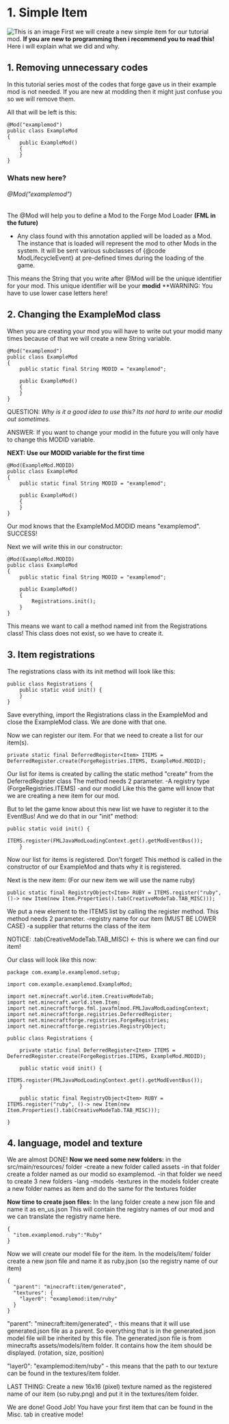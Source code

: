 # 1. Simple Item
![This is an image](https://minecraftserverzone.com/modimgs/tutorialmod/1.png)
First we will create a new simple item for our tutorial mod.
**If you are new to programming then i recommend you to read this!**
 Here i will explain what we did and why.
 
## 1. Removing unnecessary codes
In this tutorial series most of the codes that forge gave us in their example mod is not needed.
If you are new at modding then it might just confuse you so we will remove them.

All that will be left is this:
```
@Mod("examplemod")
public class ExampleMod
{
    public ExampleMod()
    {
    }
}
```

### Whats new here?
###### @Mod("examplemod")
The @Mod will help you to define a Mod to the Forge Mod Loader **(FML in the future)**
 * Any class found with this annotation applied will be loaded as a Mod. The instance that is loaded will
   represent the mod to other Mods in the system. It will be sent various subclasses of {@code ModLifecycleEvent}
   at pre-defined times during the loading of the game.
   
This means the String that you write after @Mod will be the unique identifier for your mod.
This unique identifier will be your **modid**
**WARNING: You have to use lower case letters here!

## 2. Changing the ExampleMod class
When you are creating your mod you will have to write out your modid many times because of that we will create a new String variable.
```
@Mod("examplemod")
public class ExampleMod
{
    public static final String MODID = "examplemod";
    
    public ExampleMod()
    {
    }
}
```

QUESTION:
*Why is it a good idea to use this?
Its not hard to write our modid out sometimes.*

ANSWER:
If you want to change your modid in the future you will only have to change this MODID variable.

**NEXT: Use our MODID variable for the first time**

```
@Mod(ExampleMod.MODID)
public class ExampleMod
{
    public static final String MODID = "examplemod";
    
    public ExampleMod()
    {
    }
}
```
Our mod knows that the ExampleMod.MODID means "examplemod".
SUCCESS!

Next we will write this in our constructor:
```
@Mod(ExampleMod.MODID)
public class ExampleMod
{
    public static final String MODID = "examplemod";
    
    public ExampleMod()
    {
        Registrations.init();
    }
}
```
This means we want to call a method named init from the Registrations class!
This class does not exist, so we have to create it.

## 3. Item registrations
The registrations class with its init method will look like this:
```
public class Registrations {
	public static void init() {
	}
}
```
Save everything, import the Registrations class in the ExampleMod and close the ExampleMod class.
We are done with that one.

Now we can register our item.
For that we need to create a list for our item(s).
```
private static final DeferredRegister<Item> ITEMS = DeferredRegister.create(ForgeRegistries.ITEMS, ExampleMod.MODID);
```
Our list for items is created by calling the static method "create" from the DeferredRegister class
The method needs 2 parameter.
-A registry type (ForgeRegistries.ITEMS)
-and our modid
Like this the game will know that we are creating a new item for our mod.

But to let the game know about this new list we have to register it to the EventBus!
And we do that in our "init" method:
```
public static void init() {
		ITEMS.register(FMLJavaModLoadingContext.get().getModEventBus());
	}
```
Now our list for items is registered.
Don't forget! 
This method is called in the constructor of our ExampleMod and thats why it is registered.

Next is the new item:
(For our new item we will use the name ruby)
```
public static final RegistryObject<Item> RUBY = ITEMS.register("ruby", ()-> new Item(new Item.Properties().tab(CreativeModeTab.TAB_MISC)));
```
We put a new element to the ITEMS list by calling the register method.
This method needs 2 parameter.
-registry name for our item (MUST BE LOWER CASE)
-a supplier that returns the class of the item

NOTICE: .tab(CreativeModeTab.TAB_MISC) <- this is where we can find our item!

Our class will look like this now:
```
package com.example.examplemod.setup;

import com.example.examplemod.ExampleMod;

import net.minecraft.world.item.CreativeModeTab;
import net.minecraft.world.item.Item;
import net.minecraftforge.fml.javafmlmod.FMLJavaModLoadingContext;
import net.minecraftforge.registries.DeferredRegister;
import net.minecraftforge.registries.ForgeRegistries;
import net.minecraftforge.registries.RegistryObject;

public class Registrations {

	private static final DeferredRegister<Item> ITEMS = DeferredRegister.create(ForgeRegistries.ITEMS, ExampleMod.MODID);
			
	public static void init() {
		ITEMS.register(FMLJavaModLoadingContext.get().getModEventBus());
	}

	public static final RegistryObject<Item> RUBY = ITEMS.register("ruby", ()-> new Item(new Item.Properties().tab(CreativeModeTab.TAB_MISC)));
	
}
```
## 4. language, model and texture
We are almost DONE!
**Now we need some new folders:**
in the src/main/resources/ folder
-create a new folder called assets
-in that folder create a folder named as our modid so examplemod.
-in that folder we need to create 3 new folders
  -lang
  -models
  -textures
in the models folder create a new folder names as item
and do the same for the textures folder

**Now time to create json files:**
In the lang folder create a new json file and name it as en_us.json
This will contain the registry names of our mod and we can translate the registry name here.
```
{
  "item.examplemod.ruby":"Ruby"
}
```

Now we will create our model file for the item.
In the models/item/ folder create a new json file and name it as ruby.json (so the registry name of our item)
```
{
  "parent": "minecraft:item/generated",
  "textures": {
    "layer0": "examplemod:item/ruby"
  }
}
```
"parent": "minecraft:item/generated", - this means that it will use generated.json file as a parent.
So everything that is in the generated.json model file will be inherited by this file.
The generated.json file is from minecrafts assets/models/item folder.
It contains how the item should be displayed. (rotation, size, position)

"layer0": "examplemod:item/ruby" - this means that the path to our texture can be found in the textures/item folder.

LAST THING:
Create a new 16x16 (pixel) texture named as the registered name of our item (so ruby.png)
and put it in the textures/item folder.

We are done!
Good Job!
You have your first item that can be found in the Misc. tab in creative mode!
